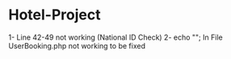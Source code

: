 # Hotel-Project
1- Line 42-49 not working (National ID Check)
2- echo "<script>alert('Room has been booked successfully')</script>"; In File UserBooking.php not working to be fixed
